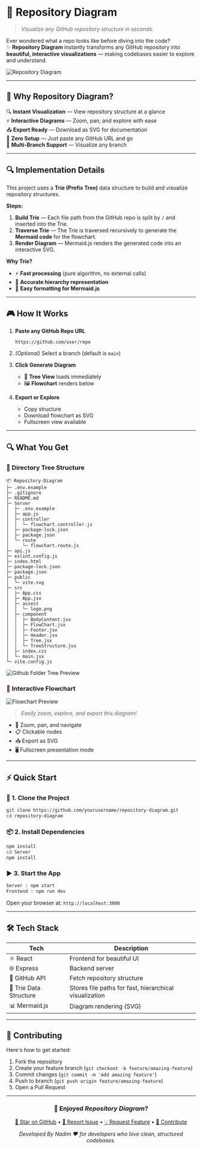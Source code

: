 # 🌳 **Repository Diagram**

> _Visualize any GitHub repository structure in seconds._

Ever wondered what a repo looks like before diving into the code?  
✨ **Repository Diagram** instantly transforms any GitHub repository into **beautiful, interactive visualizations** — making codebases easier to explore and understand.

![Repository Diagram](/ReadmeAsset/githubUrl.png)

---

## 🚀 Why Repository Diagram?

🔍 **Instant Visualization** — View repository structure at a glance  
⚡ **Interactive Diagrams** — Zoom, pan, and explore with ease  
📤 **Export Ready** — Download as SVG for documentation  
🚀 **Zero Setup** — Just paste any GitHub URL and go  
🌿 **Multi-Branch Support** — Visualize any branch  

---

## 🔍 Implementation Details

This project uses a **Trie (Prefix Tree)** data structure to build and visualize repository structures.

**Steps:**
1. **Build Trie** — Each file path from the GitHub repo is split by `/` and inserted into the Trie.  
2. **Traverse Trie** — The Trie is traversed recursively to generate the **Mermaid code** for the flowchart.  
3. **Render Diagram** — Mermaid.js renders the generated code into an interactive SVG.  

**Why Trie?**
- ⚡ **Fast processing** (pure algorithm, no external calls)  
- 📂 **Accurate hierarchy representation**  
- 📜 **Easy formatting for Mermaid.js**  


---

## 🎮 How It Works

1. **Paste any GitHub Repo URL**  
   ```
   https://github.com/user/repo
   ```

2. *(Optional)* Select a branch (default is `main`)

3. **Click Generate Diagram**  
   - 🎋 **Tree View** loads immediately  
   - 🖼️ **Flowchart** renders below

4. **Export or Explore**  
   - Copy structure  
   - Download flowchart as SVG  
   - Fullscreen view available

---

## 🔍 What You Get

### 📁 Directory Tree Structure
```
📦 Repository-Diagram
├─ .env.example
├─ .gitignore
├─ README.md
├─ Server
│  ├─ .env.example
│  ├─ app.js
│  ├─ controller
│  │  └─ flowchart.controller.js
│  ├─ package-lock.json
│  ├─ package.json
│  └─ route
│     └─ flowchart.route.js
├─ api.js
├─ eslint.config.js
├─ index.html
├─ package-lock.json
├─ package.json
├─ public
│  └─ vite.svg
├─ src
│  ├─ App.css
│  ├─ App.jsx
│  ├─ assest
│  │  └─ logo.png
│  ├─ component
│  │  ├─ BodyContent.jsx
│  │  ├─ FlowChart.jsx
│  │  ├─ Footer.jsx
│  │  ├─ Header.jsx
│  │  ├─ Tree.jsx
│  │  └─ TreeStructure.jsx
│  ├─ index.css
│  └─ main.jsx
└─ vite.config.js
```

![Github Folder Tree Preview](/ReadmeAsset/treeStructure.png)

### 🧭 Interactive Flowchart


![Flowchart Preview](/ReadmeAsset/flowchart.png)  
> _Easily zoom, explore, and export this diagram!_
- 🔎 Zoom, pan, and navigate
- 📋 Clickable nodes
- 📥 Export as SVG
- 🖥️ Fullscreen presentation mode

---

## ⚡ Quick Start

### 🔧 1. Clone the Project
```bash
git clone https://github.com/yourusername/repository-diagram.git
cd repository-diagram
```

### 📦 2. Install Dependencies
```bash
npm install
cd Server
npm install
```

### ▶️ 3. Start the App
```bash
Server : npm start
Frontend : npm run dev
```

Open your browser at: `http://localhost:3000`

---

## 🛠️ Tech Stack

| Tech | Description |
|------|-------------|
| ⚛️ React | Frontend for beautiful UI |
| 🌐 Express | Backend server |
| 🐙 GitHub API | Fetch repository structure |
| 🌳 Trie Data Structure | Stores file paths for fast, hierarchical visualization |
| 📊 Mermaid.js | Diagram rendering (SVG) |

---

## 🤝 Contributing

Here's how to get started:

1. Fork the repository
2. Create your feature branch (`git checkout -b feature/amazing-feature`)
3. Commit changes (`git commit -m 'Add amazing feature'`)
4. Push to branch (`git push origin feature/amazing-feature`)
5. Open a Pull Request

---

<div align="center">

### 🙌 Enjoyed *Repository Diagram*?

[🌟 Star on GitHub](../../stargazers) • [🐛 Report Issue](../../issues) • [💡 Request Feature](../../issues) • [🤝 Contribute](../../pulls)

_Developed By Nadim ❤️ for developers who love clean, structured codebases._

</div>